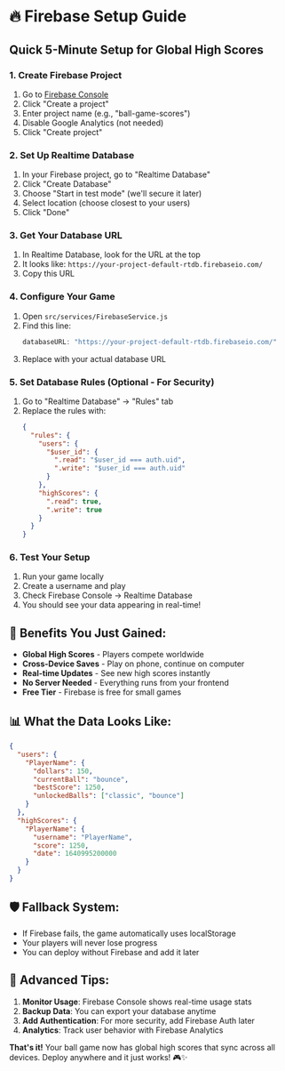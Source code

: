 # 🔥 Firebase Setup Guide

## Quick 5-Minute Setup for Global High Scores

### 1. Create Firebase Project
1. Go to [Firebase Console](https://console.firebase.google.com/)
2. Click "Create a project"
3. Enter project name (e.g., "ball-game-scores")
4. Disable Google Analytics (not needed)
5. Click "Create project"

### 2. Set Up Realtime Database
1. In your Firebase project, go to "Realtime Database"
2. Click "Create Database"
3. Choose "Start in test mode" (we'll secure it later)
4. Select location (choose closest to your users)
5. Click "Done"

### 3. Get Your Database URL
1. In Realtime Database, look for the URL at the top
2. It looks like: `https://your-project-default-rtdb.firebaseio.com/`
3. Copy this URL

### 4. Configure Your Game
1. Open `src/services/FirebaseService.js`
2. Find this line:
   ```javascript
   databaseURL: "https://your-project-default-rtdb.firebaseio.com/"
   ```
3. Replace with your actual database URL

### 5. Set Database Rules (Optional - For Security)
1. Go to "Realtime Database" → "Rules" tab
2. Replace the rules with:
   ```json
   {
     "rules": {
       "users": {
         "$user_id": {
           ".read": "$user_id === auth.uid",
           ".write": "$user_id === auth.uid"
         }
       },
       "highScores": {
         ".read": true,
         ".write": true
       }
     }
   }
   ```

### 6. Test Your Setup
1. Run your game locally
2. Create a username and play
3. Check Firebase Console → Realtime Database
4. You should see your data appearing in real-time!

## 🚀 Benefits You Just Gained:
- **Global High Scores** - Players compete worldwide
- **Cross-Device Saves** - Play on phone, continue on computer
- **Real-time Updates** - See new high scores instantly
- **No Server Needed** - Everything runs from your frontend
- **Free Tier** - Firebase is free for small games

## 📊 What the Data Looks Like:
```json
{
  "users": {
    "PlayerName": {
      "dollars": 150,
      "currentBall": "bounce",
      "bestScore": 1250,
      "unlockedBalls": ["classic", "bounce"]
    }
  },
  "highScores": {
    "PlayerName": {
      "username": "PlayerName",
      "score": 1250,
      "date": 1640995200000
    }
  }
}
```

## 🛡️ Fallback System:
- If Firebase fails, the game automatically uses localStorage
- Your players will never lose progress
- You can deploy without Firebase and add it later

## 🔧 Advanced Tips:
1. **Monitor Usage**: Firebase Console shows real-time usage stats
2. **Backup Data**: You can export your database anytime
3. **Add Authentication**: For more security, add Firebase Auth later
4. **Analytics**: Track user behavior with Firebase Analytics

**That's it!** Your ball game now has global high scores that sync across all devices. Deploy anywhere and it just works! 🎮✨ 